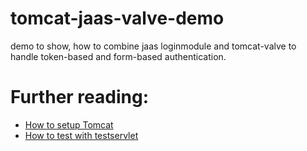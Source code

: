  # tomcat-jaas-valve-demo
 
demo to show, how to combine jaas loginmodule and tomcat-valve to handle token-based and form-based authentication.
 
# Further reading:
  - [How to setup Tomcat](loginmodule/README.md)
  - [How to test with testservlet](testservlet/README.md)
